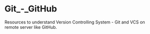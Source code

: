 # Git_-_GitHub
Resources to understand Version Controlling System - Git and VCS on remote server like GitHub.
